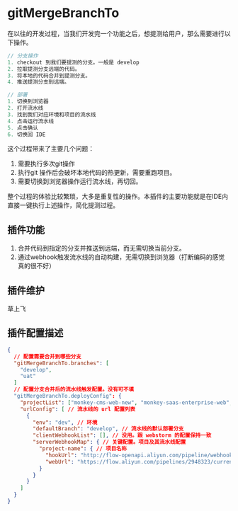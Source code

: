 # gitMergeBranchTo

在以往的开发过程，当我们开发完一个功能之后，想提测给用户，那么需要进行以下操作。

``` javascript
// 分支操作
1. checkout 到我们要提测的分支。一般是 develop
2. 拉取提测分支远端的代码。
3. 将本地的代码合并到提测分支。
4. 推送提测分支到远端。

// 部署
1. 切换到浏览器
2. 打开流水线
3. 找到我们对应环境和项目的流水线
4. 点击运行流水线
5. 点击确认
6. 切换回 IDE
```

这个过程带来了主要几个问题：

1. 需要执行多次git操作
2. 执行git 操作后会破坏本地代码的热更新，需要重跑项目。
3. 需要切换到浏览器操作运行流水线，再切回。

整个过程的体验比较繁琐，大多是重复性的操作。本插件的主要功能就是在IDE内直接一键执行上述操作，简化提测过程。

## 插件功能

1. 合并代码到指定的分支并推送到远端，而无需切换当前分支。
2. 通过webhook触发流水线的自动构建，无需切换到浏览器（打断编码的感觉真的很不好）

## 插件维护

草上飞

## 插件配置描述

``` json
{
  // 配置需要合并到哪些分支
  "gitMergeBranchTo.branches": [
    "develop",
    "uat"
  ]
  // 配置分支合并后的流水线触发配置。没有可不填
  "gitMergeBranchTo.deployConfig": {
    "projectList": ["monkey-cms-web-new", "monkey-saas-enterprise-web", "monkey-saas-web"], // 没用。跟 webstorm 的配置保持一致
    "urlConfig": [ // 流水线的 url 配置列表
      {
        "env": "dev", // 环境
        "defaultBranch": "develop", // 流水线的默认部署分支
        "clientWebhookList": [], // 没用。跟 webstorm 的配置保持一致
        "serverWebhookMap": { // 关键配置。项目及其流水线配置
          "project-name": { // 项目名称
            "hookUrl": "http://flow-openapi.aliyun.com/pipeline/webhook/IQJpnlAfnzicJul0WIKK", // 触发的 webhook 地址
            "webUrl": "https://flow.aliyun.com/pipelines/2948323/current" // 流水线地址，方便触发后查看流水线状态。可不填
          }
        }
      }
    ]
  }
}
```
